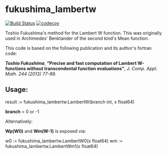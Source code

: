# fukushima_lambertw
[![Build Status](https://travis-ci.org/jtejido/fukushima_lambertw.svg?branch=master)](https://travis-ci.org/jtejido/fukushima_lambertw) 
[![codecov](https://codecov.io/gh/jtejido/fukushima_lambertw/branch/master/graph/badge.svg)](https://codecov.io/gh/jtejido/fukushima_lambertw)

Toshio Fukushima's method for the Lambert W function.
This was originally used in Archimedes' Benktander of the second kind's Mean function.

This code is based on the following publication and its author's fortran code:

***Toshio Fukushima***, **"Precise and fast computation of Lambert W-functions without
transcendental function evaluations"**, *J. Comp. Appl. Math. 244 (2013) 77-89.*

## Usage:

result := fukushima_lambertw.LambertW(branch int, x float64)

**branch** = 0 or -1

Alternatively:

**Wp(W0)** and **Wm(W-1)** is exposed via:

w0 := fukushima_lambertw.LambertW0(x float64)
wm := fukushima_lambertw.LambertWm1(x float64)
